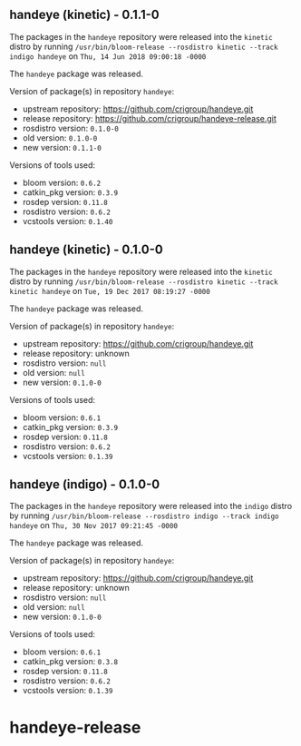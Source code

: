 ## handeye (kinetic) - 0.1.1-0

The packages in the `handeye` repository were released into the `kinetic` distro by running `/usr/bin/bloom-release --rosdistro kinetic --track indigo handeye` on `Thu, 14 Jun 2018 09:00:18 -0000`

The `handeye` package was released.

Version of package(s) in repository `handeye`:

- upstream repository: https://github.com/crigroup/handeye.git
- release repository: https://github.com/crigroup/handeye-release.git
- rosdistro version: `0.1.0-0`
- old version: `0.1.0-0`
- new version: `0.1.1-0`

Versions of tools used:

- bloom version: `0.6.2`
- catkin_pkg version: `0.3.9`
- rosdep version: `0.11.8`
- rosdistro version: `0.6.2`
- vcstools version: `0.1.40`


## handeye (kinetic) - 0.1.0-0

The packages in the `handeye` repository were released into the `kinetic` distro by running `/usr/bin/bloom-release --rosdistro kinetic --track kinetic handeye` on `Tue, 19 Dec 2017 08:19:27 -0000`

The `handeye` package was released.

Version of package(s) in repository `handeye`:

- upstream repository: https://github.com/crigroup/handeye.git
- release repository: unknown
- rosdistro version: `null`
- old version: `null`
- new version: `0.1.0-0`

Versions of tools used:

- bloom version: `0.6.1`
- catkin_pkg version: `0.3.9`
- rosdep version: `0.11.8`
- rosdistro version: `0.6.2`
- vcstools version: `0.1.39`


## handeye (indigo) - 0.1.0-0

The packages in the `handeye` repository were released into the `indigo` distro by running `/usr/bin/bloom-release --rosdistro indigo --track indigo handeye` on `Thu, 30 Nov 2017 09:21:45 -0000`

The `handeye` package was released.

Version of package(s) in repository `handeye`:

- upstream repository: https://github.com/crigroup/handeye.git
- release repository: unknown
- rosdistro version: `null`
- old version: `null`
- new version: `0.1.0-0`

Versions of tools used:

- bloom version: `0.6.1`
- catkin_pkg version: `0.3.8`
- rosdep version: `0.11.8`
- rosdistro version: `0.6.2`
- vcstools version: `0.1.39`


# handeye-release